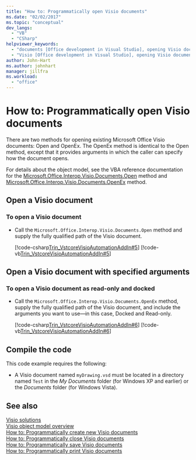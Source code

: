 ```yaml
---
title: "How to: Programmatically open Visio documents"
ms.date: "02/02/2017"
ms.topic: "conceptual"
dev_langs: 
  - "VB"
  - "CSharp"
helpviewer_keywords: 
  - "documents [Office development in Visual Studio], opening Visio documents"
  - "Visio [Office development in Visual Studio], opening Visio documents"
author: John-Hart
ms.author: johnhart
manager: jillfra
ms.workload: 
  - "office"
---
```

# How to: Programmatically open Visio documents
  There are two methods for opening existing Microsoft Office Visio documents: Open and OpenEx. The OpenEx method is identical to the Open method, except that it provides arguments in which the caller can specify how the document opens.  
  
 For details about the object model, see the VBA reference documentation for the [Microsoft.Office.Interop.Visio.Documents.Open](/office/vba/api/Visio.Documents.Open) method and [Microsoft.Office.Interop.Visio.Documents.OpenEx](/office/vba/api/Visio.Documents.OpenEx) method.  
  
## Open a Visio document  
  
### To open a Visio document  
  
-   Call the `Microsoft.Office.Interop.Visio.Documents.Open` method and supply the fully qualified path of the Visio document.  
  
     [!code-csharp[Trin_VstcoreVisioAutomationAddIn#5](../vsto/codesnippet/CSharp/trin_vstcorevisioautomationaddin/ThisAddIn.cs#5)]
     [!code-vb[Trin_VstcoreVisioAutomationAddIn#5](../vsto/codesnippet/VisualBasic/trin_vstcorevisioautomationaddin/ThisAddIn.vb#5)]  
  
## Open a Visio document with specified arguments  
  
### To open a Visio document as read-only and docked  
  
-   Call the `Microsoft.Office.Interop.Visio.Documents.OpenEx` method, supply the fully qualified path of the Visio document, and include the arguments you want to use—in this case, Docked and Read-only.  
  
     [!code-csharp[Trin_VstcoreVisioAutomationAddIn#6](../vsto/codesnippet/CSharp/trin_vstcorevisioautomationaddin/ThisAddIn.cs#6)]
     [!code-vb[Trin_VstcoreVisioAutomationAddIn#6](../vsto/codesnippet/VisualBasic/trin_vstcorevisioautomationaddin/ThisAddIn.vb#6)]  
  
## Compile the code  
 This code example requires the following:  
  
-   A Visio document named `myDrawing.vsd` must be located in a directory named `Test` in the *My Documents* folder (for Windows XP and earlier) or the *Documents* folder (for Windows Vista).  
  
## See also  
 [Visio solutions](../vsto/visio-solutions.md)   
 [Visio object model overview](../vsto/visio-object-model-overview.md)   
 [How to: Programmatically create new Visio documents](../vsto/how-to-programmatically-create-new-visio-documents.md)   
 [How to: Programmatically close Visio documents](../vsto/how-to-programmatically-close-visio-documents.md)   
 [How to: Programmatically save Visio documents](../vsto/how-to-programmatically-save-visio-documents.md)   
 [How to: Programmatically print Visio documents](../vsto/how-to-programmatically-print-visio-documents.md)  

